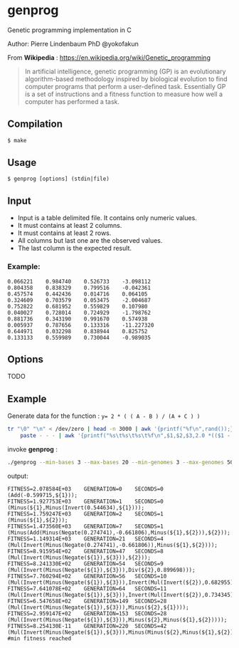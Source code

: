 genprog
=======

Genetic programming implementation in C 

Author: Pierre Lindenbaum PhD @yokofakun


From **Wikipedia** : https://en.wikipedia.org/wiki/Genetic_programming

> In artificial intelligence, genetic programming (GP) is an evolutionary algorithm-based methodology inspired by biological evolution to find computer programs that perform a user-defined task.
> Essentially GP is a set of instructions and a fitness function to measure how well a computer has performed a task.



## Compilation

```bash
$ make
```

## Usage

```
$ genprog [options] (stdin|file)
```

## Input

* Input is a table delimited file. It contains only numeric values.
* It must contains at least 2 columns.
* It must contains at least 2 rows.
* All columns but last one are the observed values.
* The last column is the expected result.

### Example:
```tsv
0.066221	0.984740	0.526733	-3.098112
0.804358	0.838329	0.799516	-0.042361
0.457574	0.442436	0.014716	0.064105
0.324609	0.703579	0.053475	-2.004687
0.752822	0.681952	0.559829	0.107980
0.040027	0.728014	0.724929	-1.798762
0.881736	0.343190	0.991670	0.574938
0.005937	0.787656	0.133316	-11.227320
0.644971	0.032298	0.838944	0.825752
0.133133	0.559989	0.730044	-0.989035
```

## Options

TODO

## Example

Generate data for the function : `y= 2 * ( ( A - B ) / (A + C ) )` 

```bash
tr "\0" "\n" < /dev/zero | head -n 3000 | awk '{printf("%f\n",rand());}' |\
	paste - - - | awk '{printf("%s\t%s\t%s\t%f\n",$1,$2,$3,2.0 *(($1 - $2) /($1 + $3)));}' > test.tsv
```

invoke **genprog** :

```bash
./genprog --min-bases 3 --max-bases 20 --min-genomes 3 --max-genomes 50 test.tsv
```

output:

```
FITNESS=2.078584E+03	GENERATION=0	SECONDS=0	(Add(-0.599715,${1}));
FITNESS=1.927753E+03	GENERATION=1	SECONDS=0	(Minus(${1},Minus(Invert(0.544634),${1})));
FITNESS=1.759247E+03	GENERATION=2	SECONDS=1	(Minus(${1},${2}));
FITNESS=1.473560E+03	GENERATION=7	SECONDS=1	(Minus(Add(Minus(Negate(0.274741),-0.661806),Minus(${1},${2})),${2}));
FITNESS=1.149314E+03	GENERATION=21	SECONDS=4	(Mul(Invert(Minus(Negate(0.274741),-0.661806)),Minus(${1},${2})));
FITNESS=8.915954E+02	GENERATION=47	SECONDS=8	(Mul(Invert(Minus(Negate(${1}),${3})),${2}));
FITNESS=8.241330E+02	GENERATION=54	SECONDS=9	(Mul(Invert(Minus(Negate(${1}),${3})),Div(${2},0.899698)));
FITNESS=7.760294E+02	GENERATION=56	SECONDS=10	(Mul(Invert(Minus(Negate(${1}),${3})),Invert(Mul(Invert(${2}),0.682955))));
FITNESS=7.641078E+02	GENERATION=64	SECONDS=11	(Mul(Invert(Minus(Negate(${1}),${3})),Invert(Mul(Invert(${2}),0.734345))));
FITNESS=6.547658E+02	GENERATION=149	SECONDS=28	(Mul(Invert(Minus(Negate(${1}),${3})),Minus(${2},${1})));
FITNESS=2.959147E+02	GENERATION=153	SECONDS=28	(Mul(Invert(Minus(Negate(${1}),${3})),Minus(${2},Minus(${1},${2}))));
FITNESS=8.254130E-11	GENERATION=220	SECONDS=42	(Mul(Invert(Minus(Negate(${1}),${3})),Minus(Minus(${2},Minus(${1},${2})),${1})));
#min fitness reached
```
